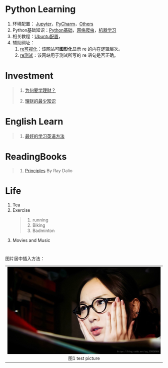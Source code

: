 
# Python Learning
1. 环境配置： [Jupyter](1-jupyter-set.md)，[PyCharm](2-pycharm-install.md)，[Others](3-others.md)
2. Python基础知识：[Python基础](./Python/PythonBasicKnowledge.md)，[网络爬虫](5-spider-learn.md)，[机器学习](6-machine-learn.md)
3. 相关教程：[Ubuntu配置]()，
4. 辅助网址：
    1. [re可视化](https://regexper.com/)：该网站可**图形化**显示 re 的内在逻辑层次。
    2. [re测试](https://regex101.com/)：该网站用于测试所写的 re 语句是否正确。
#
#
# Investment
> 1. [为何要学理财？]()
> 
> 2. [理财的最少知识]()
#
#
# English Learn
> 1. [最好的学习英语方法]()
#
#
# ReadingBooks
> 1. [Principles](./Books/Principles_By_RayDalio.md) By Ray Dalio
#
#
# Life
1. Tea
2. Exercise
    > 1. running
    > 2. Biking
    > 3. Badminton
3. Movies and Music
#


图片居中插入方法：
<table>
    <tr>
        <td>
        <center>
        <img src="./Pictures/test01.jpg" />
        </center>
        <center>
        图1 test picture
        </center>
        </td> 
    <tr>
</table>